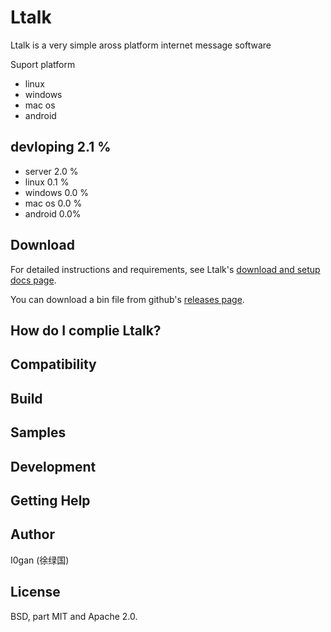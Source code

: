 # Ltalk 


Ltalk is a very simple aross platform internet message software

Suport platform

* linux 
* windows
* mac os
* android

## devloping  2.1 %

* server 2.0 %
* linux  0.1 %
* windows 0.0 %
* mac os 0.0 %
* android 0.0%

## Download



For detailed instructions and requirements, see Ltalk's [download and setup docs page]().

You can download a bin file from github's [releases page]().





## How do I  complie Ltalk?





## Compatibility





## Build





## Samples






## Development






## Getting Help







## Author

I0gan (徐绿国)

## License

BSD, part MIT and Apache 2.0. 

